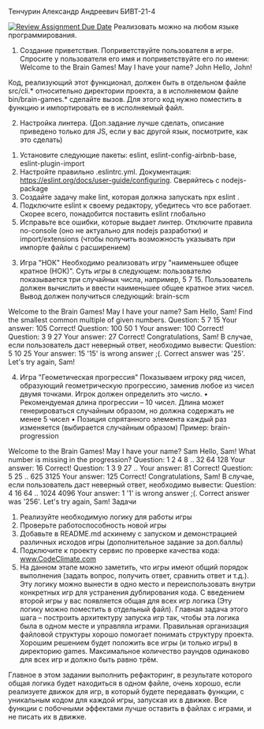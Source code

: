 Тенчурин Александр Андреевич БИВТ-21-4

[![Review Assignment Due Date](https://classroom.github.com/assets/deadline-readme-button-22041afd0340ce965d47ae6ef1cefeee28c7c493a6346c4f15d667ab976d596c.svg)](https://classroom.github.com/a/hxETgFrk)
Реализовать можно на любом языке программирования.
1) Создание приветствия.
Поприветствуйте пользователя в игре. Спросите у пользователя его имя и поприветствуйте его по имени:
Welcome to the Brain Games!
May I have your name? John
Hello, John!

Код, реализующий этот функционал, должен быть в отдельном файле src/cli.* относительно директории проекта, а в исполняемом файле bin/brain-games.* сделайте вызов. Для этого код нужно поместить в функцию и импортировать ее в исполняемый файл.

2) Настройка линтера. (Доп.задание лучше сделать, описание приведено только для JS, если у вас другой язык, посмотрите, как это сделать)
1.	Установите следующие пакеты: eslint, eslint-config-airbnb-base, eslint-plugin-import
2.	Настройте правильно .eslintrc.yml. Документация: https://eslint.org/docs/user-guide/configuring. Сверяйтесь с nodejs-package
3.	Создайте задачу make lint, которая должна запускать npx eslint .
4.	Подключите eslint к своему редактору, убедитесь что все работает. Скорее всего, понадобится поставить eslint глобально
5.	Исправьте все ошибки, которые выдает линтер. Отключите правила no-console (оно не актуально для nodejs разработки) и import/extensions (чтобы получить возможность указывать при импорте файлы с расширением)

3) Игра "НОК"
Необходимо реализовать игру "наименьшее общее кратное (НОК)". Суть игры в следующем: пользователю показывается три случайных числа, например, 5 7 15. Пользователь должен вычислить и ввести наименьшее общее кратное этих чисел.
Вывод должен получиться следующий:
brain-scm

Welcome to the Brain Games!
May I have your name? Sam
Hello, Sam!
Find the smallest common multiple of given numbers.
Question: 5 7 15
Your answer: 105
Correct!
Question: 100 50 1
Your answer: 100
Correct!
Question: 3 9 27
Your answer: 27
Correct!
Congratulations, Sam!
В случае, если пользователь даст неверный ответ, необходимо вывести:
Question: 5 10 25
Your answer: 15
'15' is wrong answer ;(. Correct answer was '25'.
Let's try again, Sam!

4) Игра "Геометическая прогрессия"
Показываем игроку ряд чисел, образующий геометрическую прогрессию, заменив любое из чисел двумя точками. Игрок должен определить это число.
•	Рекомендуемая длина прогрессии – 10 чисел. Длина может генерироваться случайным образом, но должна содержать не менее 5 чисел
•	Позиция спрятанного элемента каждый раз изменяется (выбирается случайным образом)
Пример:
brain-progression

Welcome to the Brain Games!
May I have your name? Sam
Hello, Sam!
What number is missing in the progression?
Question: 1 2 4 8  .. 32 64 128
Your answer: 16
Correct!
Question: 1 3 9 27 ..
Your answer: 81
Correct!
Question: 5 25 .. 625 3125
Your answer: 125
Correct!
Congratulations, Sam!
В случае, если пользователь даст неверный ответ, необходимо вывести:
Question: 4 16 64 .. 1024 4096
Your answer:  1
'1' is wrong answer ;(. Correct answer was '256'.
Let's try again, Sam!
Задачи
1.	Реализуйте необходимую логику для работы игры
2.	Проверьте работоспособность новой игры
3.	Добавьте в README.md аскинему с запуском и демонстрацией различных исходов игры (дополнительное задание за доп.баллы)
5.  Подключите к проекту сервис по проверке качества кода: www.CodeClimate.com	
6.  На данном этапе можно заметить, что игры имеют общий порядок выполнения (задать вопрос, получить ответ, сравнить ответ и т.д.). Эту логику можно вынести в одно место и переиспользовать внутри конкретных игр для устранения дублирования кода.
С введением второй игры у вас появляется общая для всех игр логика (Эту логику можно поместить в отдельный файл). Главная задача этого шага – построить архитектуру запуска игр так, чтобы эта логика была в одном месте и управляла играми.
Правильная организация файловой структуры хорошо помогает понимать структуру проекта. Хорошим решением будет положить все игры (и только игры) в директорию games.
Максимальное количество раундов одинаково для всех игр и должно быть равно трём.

Главное в этом задании выполнить рефакторинг, в результате которого общая логика будет находиться в одном файле, очень хорошо, если реализуете движок для игр, в который будете передавать функции, с уникальным кодом для каждой игры, запуская их в движке. Все функции с побочными эффектами лучше оставить в файлах с играми, и не писать их в движке.
